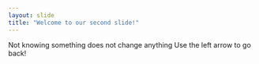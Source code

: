 ```yaml
---
layout: slide
title: "Welcome to our second slide!"
---
```

Not knowing something does not change anything
Use the left arrow to go back!
